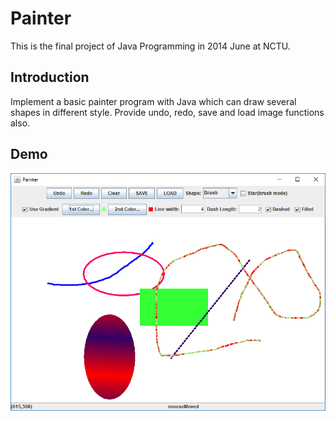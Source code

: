 # Painter
This is the final project of Java Programming in 2014 June at NCTU. 

## Introduction
Implement a basic painter program with Java which can draw several shapes in different style. Provide undo, redo, save and load image functions also.

## Demo
<img src="image/demo.PNG" />